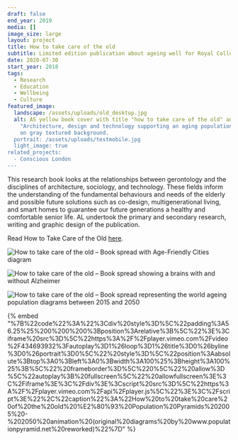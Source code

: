 ```yaml
---
draft: false
end_year: 2019
media: []
image_size: large
layout: project
title: How to take care of the old
subtitle: Limited edition publication about ageing well for Royal College of Art
date: 2020-07-30
start_year: 2018
tags:
  - Research
  - Education
  - Wellbeing
  - Culture
featured_image:
  landscape: /assets/uploads/old_desktop.jpg
  alt: A5 yellow book cover with title "how to take care of the old" and subtitle
    "Architecture, design and technology supporting an aging population in black
    on gray textured background.
  portrait: /assets/uploads/testmobile.jpg
  light_image: true
related_projects:
  - Conscious London
---
```

This research book looks at the relationships between gerontology and the disciplines of architecture, sociology, and technology. These fields inform the understanding of the fundamental behaviours and needs of the elderly and possible future solutions such as co-design, multigenerational living, and smart homes to guarantee our future generations a healthy and comfortable senior life. AL undertook the primary and secondary research, writing and graphic design of the publication. 

Read How to Take Care of the Old [here](https://issuu.com/adalbertolonardiworks/docs/how_to_take_care_of_the_old_preview).

![How to take care of the old – Book spread with Age-Friendly Cities diagram](/assets/uploads/chs_page6.jpg "How to take care of the old – Book spread with Age-Friendly Cities diagram")

![How to take care of the old – Book spread showing a brains with and without Alzheimer](/assets/uploads/chs_page5.jpg "How to take care of the old – Book spread showing a brains with and without Alzheimer")

![How to take care of the old – Book spread representing the world ageing population diagrams between 2015 and 2050](/assets/uploads/old2.jpg "How to take care of the old – Book spread representing the world ageing population diagrams between 2015 and 2050")

{% embed "%7B%22code%22%3A%22%3Cdiv%20style%3D%5C%22padding%3A56.25%25%200%200%200%3Bposition%3Arelative%3B%5C%22%3E%3Ciframe%20src%3D%5C%22https%3A%2F%2Fplayer.vimeo.com%2Fvideo%2F434693932%3Fautoplay%3D1%26loop%3D1%26title%3D0%26byline%3D0%26portrait%3D0%5C%22%20style%3D%5C%22position%3Aabsolute%3Btop%3A0%3Bleft%3A0%3Bwidth%3A100%25%3Bheight%3A100%25%3B%5C%22%20frameborder%3D%5C%220%5C%22%20allow%3D%5C%22autoplay%3B%20fullscreen%5C%22%20allowfullscreen%3E%3C%2Fiframe%3E%3C%2Fdiv%3E%3Cscript%20src%3D%5C%22https%3A%2F%2Fplayer.vimeo.com%2Fapi%2Fplayer.js%5C%22%3E%3C%2Fscript%3E%22%2C%22caption%22%3A%22How%20to%20take%20care%20of%20the%20old%20%E2%80%93%20Population%20Pyramids%202005%20-%202050%20animation%20(original%20diagrams%20by%20www.populationpyramid.net%20reworked)%22%7D" %}